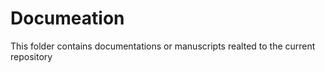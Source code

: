 # Documeation

This folder contains documentations or manuscripts realted to the current repository


